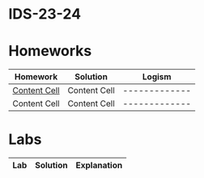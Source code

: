 # IDS-23-24

# Homeworks
| Homework | Solution | Logism |
| ------------- | ------------- | ------------- |
| [Content Cell ](https://docs.google.com/document/d/1Wv93TwQYfUQ5A_HxZtlhjIlZixOfwH75GQBO8K-fbyw/edit) | Content Cell  | ------------- |
| Content Cell  | Content Cell  | ------------- |

# Labs
| Lab | Solution | Explanation |
| ------------- | ------------- | ------------- | 
